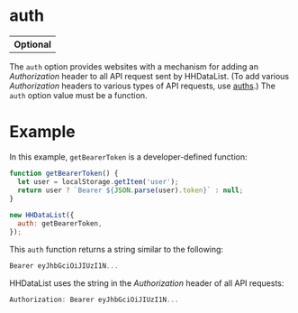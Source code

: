 # auth

<table class="options-table"><tr><th>Optional</th></tr></table>

The `auth` option provides websites with a mechanism for adding an *Authorization* header to all API request sent by HHDataList. (To add various *Authorization* headers to various types of API requests, use [auths](/en/hhdatalist/v0.0.2/options/auths/).) The `auth` option value must be a function. 

# Example

In this example, `getBearerToken` is a developer-defined function:

``` js nonum
function getBearerToken() {
  let user = localStorage.getItem('user');
  return user ? `Bearer ${JSON.parse(user).token}` : null;
}
 
new HHDataList({
  auth: getBearerToken,
});
```

This `auth` function returns a string similar to the following:

``` js nonum
Bearer eyJhbGciOiJIUzI1N...
```

HHDataList uses the string in the *Authorization* header of all API requests:

``` js nonum
Authorization: Bearer eyJhbGciOiJIUzI1N...
```
